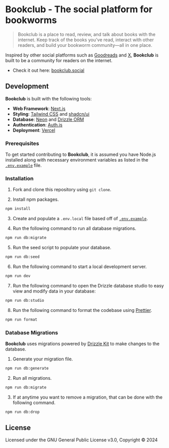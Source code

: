 # Bookclub - The social platform for bookworms

> Bookclub is a place to read, review, and talk about books with the internet. Keep track of the books you've read, interact with other readers, and build your bookworm community—all in one place.

Inspired by other social platforms such as [Goodreads](https://www.goodreads.com/) and [X](https://twitter.com/), **Bookclub** is built to be a community for readers on the internet.

- Check it out here: [bookclub.social](https://bookclub.social/)

## Development

**Bookclub** is built with the following tools:

- **Web Framework**: [Next.js](https://nextjs.org/)
- **Styling**: [Tailwind CSS](https://tailwindcss.com/) and [shadcn/ui](https://ui.shadcn.com/)
- **Database**: [Neon](https://neon.tech/home) and [Drizzle ORM](https://orm.drizzle.team/)
- **Authentication**: [Auth.js](https://authjs.dev/)
- **Deployment**: [Vercel](https://vercel.com/)

### Prerequisites

To get started contributing to **Bookclub**, it is assumed you have Node.js installed along with necessary environment variables as listed in the [`.env.example`](.env.example) file.

### Installation

1. Fork and clone this repository using `git clone`.

2. Install npm packages.

```zsh
npm install
```

3. Create and populate a `.env.local` file based off of [`.env.example`](.env.example).

4. Run the following command to run all database migrations.

```zsh
npm run db:migrate
```

5. Run the seed script to populate your database.

```zsh
npm run db:seed
```

6. Run the following command to start a local development server.

```zsh
npm run dev
```

7. Run the following command to open the Drizzle database studio to easy view and modify data in your database:

```zsh
npm run db:studio
```

8. Run the following command to format the codebase using [Prettier](https://prettier.io/).

```zsh
npm run format
```

### Database Migrations

**Bookclub** uses migrations powered by [Drizzle Kit](https://orm.drizzle.team/kit-docs/overview) to make changes to the database.

1. Generate your migration file.

```zsh
npm run db:generate
```

2. Run all migrations.

```zsh
npm run db:migrate
```

3. If at anytime you want to remove a migration, that can be done with the following command.

```zsh
npm run db:drop
```

## License

Licensed under the GNU General Public License v3.0, Copyright © 2024
